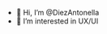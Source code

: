 - 👋 Hi, I’m @DiezAntonella
- 👀 I’m interested in UX/UI

<!---
DiezAntonella/DiezAntonella is a ✨ special ✨ repository because its `README.md` (this file) appears on your GitHub profile.
You can click the Preview link to take a look at your changes.
--->

